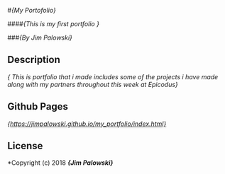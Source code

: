 #_{My Portofolio}_

####_{This is my first portfolio }_

###_{By Jim Palowski}_

## Description
_{ This is portfolio that i made includes some of the projects i have made along with my partners throughout this week at Epicodus}_

## Github Pages

_{https://jimpalowski.github.io/my_portfolio/index.html}_

## License
*Copyright (c) 2018 **_{Jim Palowski}_**